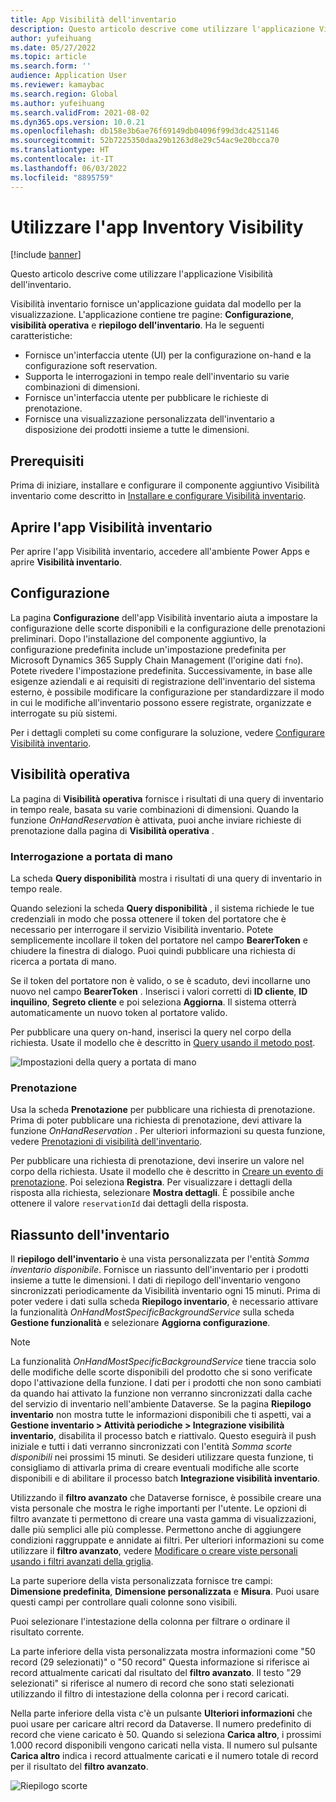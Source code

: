 ```yaml
---
title: App Visibilità dell'inventario
description: Questo articolo descrive come utilizzare l'applicazione Visibilità dell'inventario.
author: yufeihuang
ms.date: 05/27/2022
ms.topic: article
ms.search.form: ''
audience: Application User
ms.reviewer: kamaybac
ms.search.region: Global
ms.author: yufeihuang
ms.search.validFrom: 2021-08-02
ms.dyn365.ops.version: 10.0.21
ms.openlocfilehash: db158e3b6ae76f69149db04096f99d3dc4251146
ms.sourcegitcommit: 52b7225350daa29b1263d8e29c54ac9e20bcca70
ms.translationtype: HT
ms.contentlocale: it-IT
ms.lasthandoff: 06/03/2022
ms.locfileid: "8895759"
---
```

# <a name="use-the-inventory-visibility-app"></a>Utilizzare l'app Inventory Visibility

[!include [banner](../includes/banner.md)]


Questo articolo descrive come utilizzare l'applicazione Visibilità dell'inventario.

Visibilità inventario fornisce un'applicazione guidata dal modello per la visualizzazione. L'applicazione contiene tre pagine: **Configurazione**, **visibilità operativa** e **riepilogo dell'inventario**. Ha le seguenti caratteristiche:

- Fornisce un'interfaccia utente (UI) per la configurazione on-hand e la configurazione soft reservation.
- Supporta le interrogazioni in tempo reale dell'inventario su varie combinazioni di dimensioni.
- Fornisce un'interfaccia utente per pubblicare le richieste di prenotazione.
- Fornisce una visualizzazione personalizzata dell'inventario a disposizione dei prodotti insieme a tutte le dimensioni.

## <a name="prerequisites"></a>Prerequisiti

Prima di iniziare, installare e configurare il componente aggiuntivo Visibilità inventario come descritto in [Installare e configurare Visibilità inventario](inventory-visibility-setup.md).

## <a name="open-the-inventory-visibility-app"></a>Aprire l'app Visibilità inventario

Per aprire l'app Visibilità inventario, accedere all'ambiente Power Apps e aprire **Visibilità inventario**.

## <a name="configuration"></a><a name="configuration"></a>Configurazione

La pagina **Configurazione** dell'app Visibilità inventario aiuta a impostare la configurazione delle scorte disponibili e la configurazione delle prenotazioni preliminari. Dopo l'installazione del componente aggiuntivo, la configurazione predefinita include un'impostazione predefinita per Microsoft Dynamics 365 Supply Chain Management (l'origine dati `fno`). Potete rivedere l'impostazione predefinita. Successivamente, in base alle esigenze aziendali e ai requisiti di registrazione dell'inventario del sistema esterno, è possibile modificare la configurazione per standardizzare il modo in cui le modifiche all'inventario possono essere registrate, organizzate e interrogate su più sistemi.

Per i dettagli completi su come configurare la soluzione, vedere [Configurare Visibilità inventario](inventory-visibility-configuration.md).

## <a name="operational-visibility"></a>Visibilità operativa

La pagina di **Visibilità operativa** fornisce i risultati di una query di inventario in tempo reale, basata su varie combinazioni di dimensioni. Quando la funzione *OnHandReservation* è attivata, puoi anche inviare richieste di prenotazione dalla pagina di  **Visibilità operativa** .

### <a name="on-hand-query"></a>Interrogazione a portata di mano

La scheda **Query disponibilità** mostra i risultati di una query di inventario in tempo reale.

Quando selezioni la scheda **Query disponibilità** , il sistema richiede le tue credenziali in modo che possa ottenere il token del portatore che è necessario per interrogare il servizio Visibilità inventario. Potete semplicemente incollare il token del portatore nel campo **BearerToken** e chiudere la finestra di dialogo. Puoi quindi pubblicare una richiesta di ricerca a portata di mano.

Se il token del portatore non è valido, o se è scaduto, devi incollarne uno nuovo nel campo **BearerToken** . Inserisci i valori corretti di **ID cliente**, **ID inquilino**, **Segreto cliente** e poi seleziona **Aggiorna**. Il sistema otterrà automaticamente un nuovo token al portatore valido.

Per pubblicare una query on-hand, inserisci la query nel corpo della richiesta. Usate il modello che è descritto in [Query usando il metodo post](inventory-visibility-api.md#query-with-post-method).

![Impostazioni della query a portata di mano](media/inventory-visibility-query-settings.png "Impostazioni della query a portata di mano")

### <a name="reservation-posting"></a>Prenotazione

Usa la scheda **Prenotazione** per pubblicare una richiesta di prenotazione. Prima di poter pubblicare una richiesta di prenotazione, devi attivare la funzione *OnHandReservation* . Per ulteriori informazioni su questa funzione, vedere [Prenotazioni di visibilità dell'inventario](inventory-visibility-reservations.md).

Per pubblicare una richiesta di prenotazione, devi inserire un valore nel corpo della richiesta. Usate il modello che è descritto in [Creare un evento di prenotazione](inventory-visibility-api.md#create-one-reservation-event). Poi seleziona **Registra**. Per visualizzare i dettagli della risposta alla richiesta, selezionare **Mostra dettagli**. È possibile anche ottenere il valore `reservationId` dai dettagli della risposta.

## <a name="inventory-summary"></a><a name="inventory-summary"></a>Riassunto dell'inventario

Il **riepilogo dell'inventario** è una vista personalizzata per l'entità *Somma inventario disponibile*. Fornisce un riassunto dell'inventario per i prodotti insieme a tutte le dimensioni. I dati di riepilogo dell'inventario vengono sincronizzati periodicamente da Visibilità inventario ogni 15 minuti. Prima di poter vedere i dati sulla scheda **Riepilogo inventario**, è necessario attivare la funzionalità *OnHandMostSpecificBackgroundService* sulla scheda **Gestione funzionalità** e selezionare **Aggiorna configurazione**.

> [!NOTE]
> La funzionalità *OnHandMostSpecificBackgroundService* tiene traccia solo delle modifiche delle scorte disponibili del prodotto che si sono verificate dopo l'attivazione della funzione. I dati per i prodotti che non sono cambiati da quando hai attivato la funzione non verranno sincronizzati dalla cache del servizio di inventario nell'ambiente Dataverse. Se la pagina **Riepilogo inventario** non mostra tutte le informazioni disponibili che ti aspetti, vai a **Gestione inventario > Attività periodiche > Integrazione visibilità inventario**, disabilita il processo batch e riattivalo. Questo eseguirà il push iniziale e tutti i dati verranno sincronizzati con l'entità *Somma scorte disponibili* nei prossimi 15 minuti. Se desideri utilizzare questa funzione, ti consigliamo di attivarla prima di creare eventuali modifiche alle scorte disponibili e di abilitare il processo batch **Integrazione visibilità inventario**.

Utilizzando il **filtro avanzato** che Dataverse fornisce, è possibile creare una vista personale che mostra le righe importanti per l'utente. Le opzioni di filtro avanzate ti permettono di creare una vasta gamma di visualizzazioni, dalle più semplici alle più complesse. Permettono anche di aggiungere condizioni raggruppate e annidate ai filtri. Per ulteriori informazioni su come utilizzare il **filtro avanzato**, vedere [Modificare o creare viste personali usando i filtri avanzati della griglia](/powerapps/user/grid-filters-advanced).

La parte superiore della vista personalizzata fornisce tre campi: **Dimensione predefinita**, **Dimensione personalizzata** e **Misura**. Puoi usare questi campi per controllare quali colonne sono visibili.

Puoi selezionare l'intestazione della colonna per filtrare o ordinare il risultato corrente.

La parte inferiore della vista personalizzata mostra informazioni come "50 record (29 selezionati)" o "50 record" Questa informazione si riferisce ai record attualmente caricati dal risultato del **filtro avanzato**. Il testo "29 selezionati" si riferisce al numero di record che sono stati selezionati utilizzando il filtro di intestazione della colonna per i record caricati.

Nella parte inferiore della vista c'è un pulsante **Ulteriori informazioni** che puoi usare per caricare altri record da Dataverse. Il numero predefinito di record che viene caricato è 50. Quando si seleziona **Carica altro**, i prossimi 1.000 record disponibili vengono caricati nella vista. Il numero sul pulsante **Carica altro** indica i record attualmente caricati e il numero totale di record per il risultato del **filtro avanzato**.

![Riepilogo scorte](media/inventory-visibility-onhand-list.png "Riepilogo scorte")
